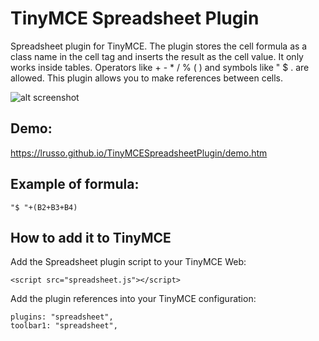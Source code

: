 # TinyMCE Spreadsheet Plugin

Spreadsheet plugin for TinyMCE. The plugin stores the cell formula as a class name in the cell tag and inserts the result as the cell value. It only works inside tables. Operators like + - * / % ( ) and symbols like " $ . are allowed. This plugin allows you to make references between cells.

![alt screenshot](https://raw.githubusercontent.com/lrusso/TinyMCESpreadsheetPlugin/master/spreadsheet.png)

## Demo:

https://lrusso.github.io/TinyMCESpreadsheetPlugin/demo.htm

## Example of formula:

```
"$ "+(B2+B3+B4)
```

## How to add it to TinyMCE

Add the Spreadsheet plugin script to your TinyMCE Web:
```
<script src="spreadsheet.js"></script> 
```

Add the plugin references into your TinyMCE configuration:
```
plugins: "spreadsheet",
toolbar1: "spreadsheet",
```
